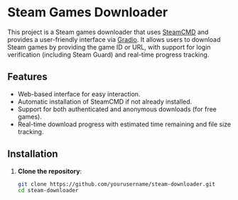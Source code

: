 # Steam Games Downloader

This project is a Steam games downloader that uses [SteamCMD](https://developer.valvesoftware.com/wiki/SteamCMD) and provides a user-friendly interface via [Gradio](https://gradio.app/). It allows users to download Steam games by providing the game ID or URL, with support for login verification (including Steam Guard) and real-time progress tracking.

## Features
- Web-based interface for easy interaction.
- Automatic installation of SteamCMD if not already installed.
- Support for both authenticated and anonymous downloads (for free games).
- Real-time download progress with estimated time remaining and file size tracking.

## Installation
1. **Clone the repository**:
   ```bash
   git clone https://github.com/yourusername/steam-downloader.git
   cd steam-downloader